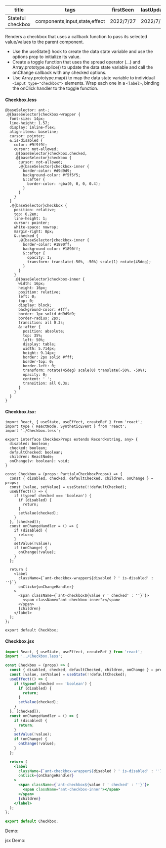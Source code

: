 | title             | tags                          | firstSeen | lastUpdated |
| ----------------- | ----------------------------- | --------- | ----------- |
| Stateful checkbox | components,input,state,effect | 2022/7/27 | 2022/7/27   |

Renders a checkbox that uses a callback function to pass its selected value/values to the parent component.

- Use the useState() hook to create the data state variable and use the options prop to initialize its value.
- Create a toggle function that uses the spread operator (...) and Array.prototype.splice() to update the data state variable and call the onChange callback with any checked options.
- Use Array.prototype.map() to map the data state variable to individual `<input type="checkbox">` elements. Wrap each one in a `<label>`, binding the onClick handler to the toggle function.

#### Checkbox.less

```less
@baseSelector: ant-;
.@{baseSelector}checkbox-wrapper {
  font-size: 14px;
  line-height: 1.57;
  display: inline-flex;
  align-items: baseline;
  cursor: pointer;
  &.is-disabled {
    color: #9f9f9f;
    cursor: not-allowed;
    .@{baseSelector}checkbox.checked,
    .@{baseSelector}checkbox {
      cursor: not-allowed;
      .@{baseSelector}checkbox-inner {
        border-color: #d9d9d9;
        background-color: #f5f5f5;
        &::after {
          border-color: rgba(0, 0, 0, 0.4);
        }
      }
    }
  }
  .@{baseSelector}checkbox {
    position: relative;
    top: 0.2em;
    line-height: 1;
    cursor: pointer;
    white-space: nowrap;
    margin-right: 8px;
    &.checked {
      .@{baseSelector}checkbox-inner {
        border-color: #1890ff;
        background-color: #1890ff;
        &::after {
          opacity: 1;
          transform: translate(-50%, -50%) scale(1) rotate(45deg);
        }
      }
    }
    .@{baseSelector}checkbox-inner {
      width: 16px;
      height: 16px;
      position: relative;
      left: 0;
      top: 0;
      display: block;
      background-color: #fff;
      border: 1px solid #d9d9d9;
      border-radius: 2px;
      transition: all 0.3s;
      &::after {
        position: absolute;
        top: 35%;
        left: 50%;
        display: table;
        width: 5.714px;
        height: 9.14px;
        border: 2px solid #fff;
        border-top: 0;
        border-left: 0;
        transform: rotate(45deg) scale(0) translate(-50%, -50%);
        opacity: 0;
        content: ' ';
        transition: all 0.3s;
      }
    }
  }
}
```

#### Checkbox.tsx:

```tsx | pure
import React, { useState, useEffect, createRef } from 'react';
import type { ReactNode, SyntheticEvent } from 'react';
import './Checkbox.less';

export interface CheckboxProps extends Record<string, any> {
  disabled: boolean;
  checked: boolean;
  defaultChecked: boolean;
  children: ReactNode;
  onChange(v: boolean): void;
}

const Checkbox = (props: Partial<CheckboxProps>) => {
  const { disabled, checked, defaultChecked, children, onChange } = props;
  const [value, setValue] = useState(!!defaultChecked);
  useEffect(() => {
    if (typeof checked === 'boolean') {
      if (disabled) {
        return;
      }
      setValue(checked);
    }
  }, [checked]);
  const onChangeHandler = () => {
    if (disabled) {
      return;
    }
    setValue(!value);
    if (onChange) {
      onChange(!value);
    }
  };

  return (
    <label
      className={`ant-checkbox-wrapper${disabled ? ' is-disabled' : ''}`}
      onClick={onChangeHandler}
    >
      <span className={`ant-checkbox${value ? ' checked' : ''}`}>
        <span className="ant-checkbox-inner"></span>
      </span>
      {children}
    </label>
  );
};

export default Checkbox;
```

#### Checkbox.jsx

```jsx | pure
import React, { useState, useEffect, createRef } from 'react';
import '../Checkbox.less';

const Checkbox = (props) => {
  const { disabled, checked, defaultChecked, children, onChange } = props;
  const [value, setValue] = useState(!!defaultChecked);
  useEffect(() => {
    if (typeof checked === 'boolean') {
      if (disabled) {
        return;
      }
      setValue(checked);
    }
  }, [checked]);
  const onChangeHandler = () => {
    if (disabled) {
      return;
    }
    setValue(!value);
    if (onChange) {
      onChange(!value);
    }
  };

  return (
    <label
      className={`ant-checkbox-wrapper${disabled ? ' is-disabled' : ''}`}
      onClick={onChangeHandler}
    >
      <span className={`ant-checkbox${value ? ' checked' : ''}`}>
        <span className="ant-checkbox-inner"></span>
      </span>
      {children}
    </label>
  );
};

export default Checkbox;
```

Demo:

<code src="./Demo.tsx"></code>

jsx Demo:

<code src="./jsx/Demo.jsx"></code>
